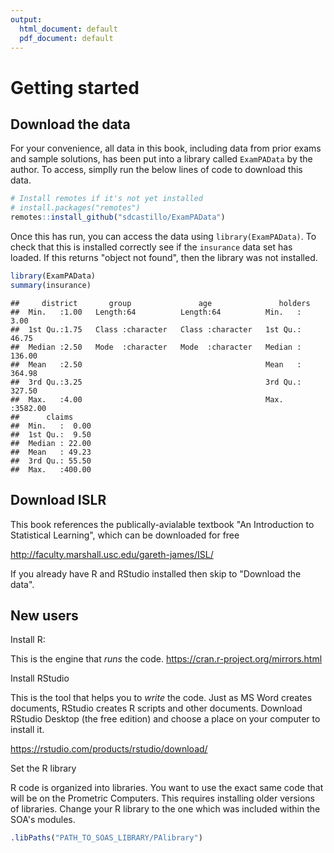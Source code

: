 ```yaml
---
output:
  html_document: default
  pdf_document: default
---
```

# Getting started 

## Download the data

For your convenience, all data in this book, including data from prior exams and sample solutions, has been put into a library called `ExamPAData` by the author.  To access, simplly run the below lines of code to download this data.


```r
# Install remotes if it's not yet installed
# install.packages("remotes")
remotes::install_github("sdcastillo/ExamPAData")
```

Once this has run, you can access the data using `library(ExamPAData)`.  To check that this is installed correctly see if the `insurance` data set has loaded.  If this returns "object not found", then the library was not installed.


```r
library(ExamPAData)
summary(insurance)
```

```
##     district       group               age               holders       
##  Min.   :1.00   Length:64          Length:64          Min.   :   3.00  
##  1st Qu.:1.75   Class :character   Class :character   1st Qu.:  46.75  
##  Median :2.50   Mode  :character   Mode  :character   Median : 136.00  
##  Mean   :2.50                                         Mean   : 364.98  
##  3rd Qu.:3.25                                         3rd Qu.: 327.50  
##  Max.   :4.00                                         Max.   :3582.00  
##      claims      
##  Min.   :  0.00  
##  1st Qu.:  9.50  
##  Median : 22.00  
##  Mean   : 49.23  
##  3rd Qu.: 55.50  
##  Max.   :400.00
```

## Download ISLR

This book references the publically-avialable textbook "An Introduction to Statistical Learning", which can be downloaded for free

http://faculty.marshall.usc.edu/gareth-james/ISL/

If you already have R and RStudio installed then skip to "Download the data". 

## New users

Install R:

This is the engine that *runs* the code.  https://cran.r-project.org/mirrors.html

Install RStudio

This is the tool that helps you to *write* the code.  Just as MS Word creates documents, RStudio creates R scripts and other documents.  Download RStudio Desktop (the free edition) and choose a place on your computer to install it.

https://rstudio.com/products/rstudio/download/

Set the R library

R code is organized into libraries.  You want to use the exact same code that will be on the Prometric Computers.  This requires installing older versions of libraries.  Change your R library to the one which was included within the SOA's modules.


```r
.libPaths("PATH_TO_SOAS_LIBRARY/PAlibrary")
```
